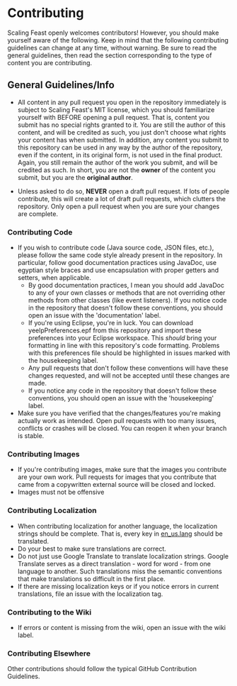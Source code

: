 # Contributing

Scaling Feast openly welcomes contributors! However, you should make yourself aware of the following. Keep in mind that the following contributing guidelines can change at any time, without warning. Be sure to read the general guidelines, then read the section corresponding to the type of content you are contributing.

## General Guidelines/Info

- All content in any pull request you open in the repository immediately is subject to Scaling Feast's MIT license, which you should familiarize yourself with BEFORE opening a pull request. That is, content you submit has no special rights granted to it. You are still the author of this content, and will be credited as such, you just don't choose what rights your content has when submitted. In addition, any content you submit to this repository can be used in any way by the author of the repository, even if the content, in its original form, is not used in the final product. Again, you still remain the author of the work you submit, and will be credited as such. In short, you are not the **owner** of the content you submit, but you are the **original author**.

- Unless asked to do so, **NEVER** open a draft pull request. If lots of people contribute, this will create a lot of draft pull requests, which clutters the repository. Only open a pull request when you are sure your changes are complete.

### Contributing Code

- If you wish to contribute code (Java source code, JSON files, etc.), please follow the same code style already present in the repository. In particular, follow good documentation practices using JavaDoc, use egyptian style braces and use encapsulation with proper getters and setters, when applicable.
    - By good documentation practices, I mean you should add JavaDoc to any of your own classes or methods that are not overriding other methods from other classes (like event listeners). If you notice code in the repository that doesn't follow these conventions, you should open an issue with the 'documentation' label.
    - If you're using Eclipse, you're in luck. You can download yeelpPreferences.epf from this repository and import these preferences into your Eclipse workspace. This *should* bring your formatting in line with this repository's code formatting. Problems with this preferences file should be highlighted in issues marked with the housekeeping label.
    - Any pull requests that don't follow these conventions will have these changes requested, and will not be accepted until these changes are made.
    - If you notice any code in the repository that doesn't follow these conventions, you should open an issue with the 'housekeeping' label.
- Make sure you have verified that the changes/features you're making actually work as intended. Open pull requests with too many issues, conflicts or crashes will be closed. You can reopen it when your branch is stable.

### Contributing Images
- If you're contributing images, make sure that the images you contribute are your own work. Pull requests for images that you contribute that came from a copywritten external source will be closed and locked.
- Images must not be offensive

### Contributing Localization
- When contributing localization for another language, the localization strings should be complete. That is, every key in [en_us.lang](https://github.com/yeelp/Scaling-Feast/blob/master/src/main/resources/assets/scalingfeast/lang/en_us.lang) should be translated.
- Do your best to make sure translations are correct.
- Do not just use Google Translate to translate localization strings. Google Translate serves as a direct translation - word for word - from one language to another. Such translations miss the semantic conventions that make translations so difficult in the first place.
- If there are missing localization keys or if you notice errors in current translations, file an issue with the localization tag.

### Contributing to the Wiki
- If errors or content is missing from the wiki, open an issue with the wiki label.

### Contributing Elsewhere
Other contributions should follow the typical GitHub Contribution Guidelines.
